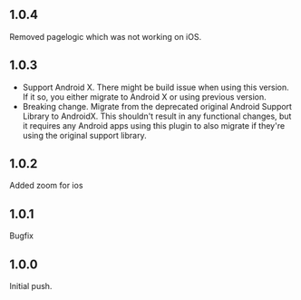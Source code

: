 ## 1.0.4
Removed pagelogic which was not working on iOS.

## 1.0.3

* Support Android X. There might be build issue when using this version. If it so, you either migrate to Android X or using previous version. 
* Breaking change. Migrate from the deprecated original Android Support Library to AndroidX. This shouldn't result in any functional changes, but it requires any Android apps using this plugin to also migrate if they're using the original support library.

## 1.0.2
Added zoom for ios

## 1.0.1
Bugfix

## 1.0.0
Initial push.
